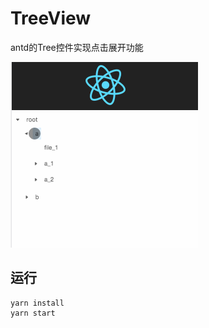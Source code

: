 # TreeView
antd的Tree控件实现点击展开功能

![截图](https://github.com/nuoxiang/TreeView/blob/master/screen.gif)

## 运行 

```shell
yarn install
yarn start
```
